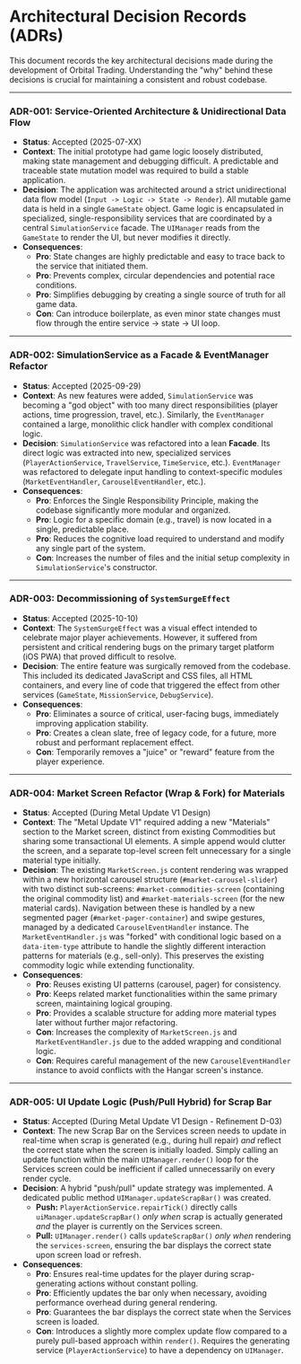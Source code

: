 # Architectural Decision Records (ADRs)

This document records the key architectural decisions made during the development of Orbital Trading. Understanding the "why" behind these decisions is crucial for maintaining a consistent and robust codebase.

---

### ADR-001: Service-Oriented Architecture & Unidirectional Data Flow

* **Status**: Accepted (2025-07-XX)
* **Context**: The initial prototype had game logic loosely distributed, making state management and debugging difficult. A predictable and traceable state mutation model was required to build a stable application.
* **Decision**: The application was architected around a strict unidirectional data flow model (`Input -> Logic -> State -> Render`). All mutable game data is held in a single `GameState` object. Game logic is encapsulated in specialized, single-responsibility services that are coordinated by a central `SimulationService` facade. The `UIManager` reads from the `GameState` to render the UI, but never modifies it directly.
* **Consequences**:
    * **Pro**: State changes are highly predictable and easy to trace back to the service that initiated them.
    * **Pro**: Prevents complex, circular dependencies and potential race conditions.
    * **Pro**: Simplifies debugging by creating a single source of truth for all game data.
    * **Con**: Can introduce boilerplate, as even minor state changes must flow through the entire service -> state -> UI loop.

---

### ADR-002: SimulationService as a Facade & EventManager Refactor

* **Status**: Accepted (2025-09-29)
* **Context**: As new features were added, `SimulationService` was becoming a "god object" with too many direct responsibilities (player actions, time progression, travel, etc.). Similarly, the `EventManager` contained a large, monolithic click handler with complex conditional logic.
* **Decision**: `SimulationService` was refactored into a lean **Facade**. Its direct logic was extracted into new, specialized services (`PlayerActionService`, `TravelService`, `TimeService`, etc.). `EventManager` was refactored to delegate input handling to context-specific modules (`MarketEventHandler`, `CarouselEventHandler`, etc.).
* **Consequences**:
    * **Pro**: Enforces the Single Responsibility Principle, making the codebase significantly more modular and organized.
    * **Pro**: Logic for a specific domain (e.g., travel) is now located in a single, predictable place.
    * **Pro**: Reduces the cognitive load required to understand and modify any single part of the system.
    * **Con**: Increases the number of files and the initial setup complexity in `SimulationService`'s constructor.

---

### ADR-003: Decommissioning of `SystemSurgeEffect`

* **Status**: Accepted (2025-10-10)
* **Context**: The `SystemSurgeEffect` was a visual effect intended to celebrate major player achievements. However, it suffered from persistent and critical rendering bugs on the primary target platform (iOS PWA) that proved difficult to resolve.
* **Decision**: The entire feature was surgically removed from the codebase. This included its dedicated JavaScript and CSS files, all HTML containers, and every line of code that triggered the effect from other services (`GameState`, `MissionService`, `DebugService`).
* **Consequences**:
    * **Pro**: Eliminates a source of critical, user-facing bugs, immediately improving application stability.
    * **Pro**: Creates a clean slate, free of legacy code, for a future, more robust and performant replacement effect.
    * **Con**: Temporarily removes a "juice" or "reward" feature from the player experience.

---

### ADR-004: Market Screen Refactor (Wrap & Fork) for Materials

* **Status**: Accepted (During Metal Update V1 Design)
* **Context**: The "Metal Update V1" required adding a new "Materials" section to the Market screen, distinct from existing Commodities but sharing some transactional UI elements. A simple append would clutter the screen, and a separate top-level screen felt unnecessary for a single material type initially.
* **Decision**: The existing `MarketScreen.js` content rendering was wrapped within a new horizontal carousel structure (`#market-carousel-slider`) with two distinct sub-screens: `#market-commodities-screen` (containing the original commodity list) and `#market-materials-screen` (for the new material cards). Navigation between these is handled by a new segmented pager (`#market-pager-container`) and swipe gestures, managed by a dedicated `CarouselEventHandler` instance. The `MarketEventHandler.js` was "forked" with conditional logic based on a `data-item-type` attribute to handle the slightly different interaction patterns for materials (e.g., sell-only). This preserves the existing commodity logic while extending functionality.
* **Consequences**:
    * **Pro**: Reuses existing UI patterns (carousel, pager) for consistency.
    * **Pro**: Keeps related market functionalities within the same primary screen, maintaining logical grouping.
    * **Pro**: Provides a scalable structure for adding more material types later without further major refactoring.
    * **Con**: Increases the complexity of `MarketScreen.js` and `MarketEventHandler.js` due to the added wrapping and conditional logic.
    * **Con**: Requires careful management of the new `CarouselEventHandler` instance to avoid conflicts with the Hangar screen's instance.

---

### ADR-005: UI Update Logic (Push/Pull Hybrid) for Scrap Bar

* **Status**: Accepted (During Metal Update V1 Design - Refinement D-03)
* **Context**: The new Scrap Bar on the Services screen needs to update in real-time when scrap is generated (e.g., during hull repair) *and* reflect the correct state when the screen is initially loaded. Simply calling an update function within the main `UIManager.render()` loop for the Services screen could be inefficient if called unnecessarily on every render cycle.
* **Decision**: A hybrid "push/pull" update strategy was implemented. A dedicated public method `UIManager.updateScrapBar()` was created.
    * **Push:** `PlayerActionService.repairTick()` directly calls `uiManager.updateScrapBar()` *only when* scrap is actually generated *and* the player is currently on the Services screen.
    * **Pull:** `UIManager.render()` calls `updateScrapBar()` *only when* rendering the `services-screen`, ensuring the bar displays the correct state upon screen load or refresh.
* **Consequences**:
    * **Pro**: Ensures real-time updates for the player during scrap-generating actions without constant polling.
    * **Pro**: Efficiently updates the bar only when necessary, avoiding performance overhead during general rendering.
    * **Pro**: Guarantees the bar displays the correct state when the Services screen is loaded.
    * **Con**: Introduces a slightly more complex update flow compared to a purely pull-based approach within `render()`. Requires the generating service (`PlayerActionService`) to have a dependency on `UIManager`.